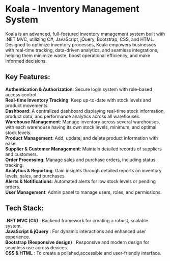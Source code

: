 # Koala - Inventory Management System

Koala is an advanced, full-featured inventory management system built with .NET MVC, utilizing C#, JavaScript, jQuery, Bootstrap, CSS, and HTML.
Designed to optimize inventory processes, Koala empowers businesses with real-time tracking, data-driven analytics, and seamless integrations,
helping them minimize waste, boost operational efficiency, and make informed decisions.

## Key Features:

**Authentication & Authorization**: Secure login system with role-based access control.<br/>
**Real-time Inventory Tracking**: Keep up-to-date with stock levels and product movements.<br/>
**Dashboard**: A centralized dashboard displaying real-time stock information, product data, and performance analytics across all warehouses.<br/>
**Warehouse Management**: Manage inventory across several warehouses, with each warehouse having its own stock levels, minimum, and optimal stock levels.<br/>
**Product Management**: Add, update, and delete product information with ease.<br/>
**Supplier & Customer Management**: Maintain detailed records of suppliers and customers.<br/>
**Order Processing**: Manage sales and purchase orders, including status tracking.<br/>
**Analytics & Reporting**: Gain insights through detailed reports on inventory levels, sales, and purchases.<br/>
**Alerts & Notifications**: Automated alerts for low stock levels or pending orders.<br/>
**User Management**: Admin panel to manage users, roles, and permissions.<br/>

## Tech Stack:

**.NET MVC (C#)** :
Backend framework for creating a robust, scalable system.<br/>
**JavaScript & jQuery** :
For dynamic interactions and enhanced user experience. <br/>
**Bootstrap (Responsive design)** :
Responsive and modern design for seamless use across devices.<br/>
**CSS & HTML** :
To create a polished,accessible and user-friendly interface.<br/>
